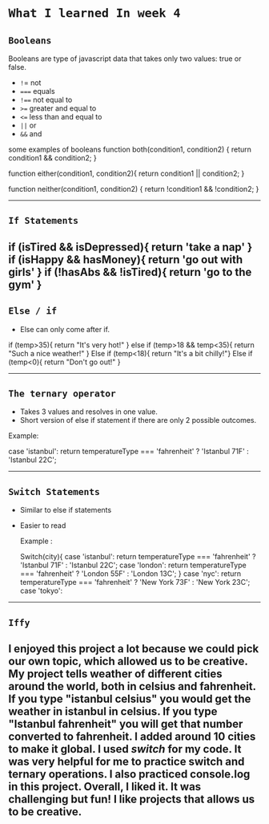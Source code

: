 # `What I learned In week 4`

## `Booleans`
Booleans are type of javascript data that takes  only two values: true or false.
* `!`= not 
* `===` equals
* `!==` not equal to
* `>=` greater and equal to
* `<=` less than and equal to 
* `||` or
* `&&` and

some examples of booleans 
function both(condition1, condition2) {
  return condition1 && condition2;
}

function either(condition1, condition2){
  return condition1 || condition2;
}

function neither(condition1, condition2) {
  return !condition1 && !condition2;
}

---
## `If Statements`


if (isTired && isDepressed){
  return 'take a nap'
}
if (isHappy && hasMoney){
  return 'go out with girls'
}
if (!hasAbs && !isTired){
  return 'go to the gym'
}
---

## `Else / if`
* Else can only come after if.
  
if (temp>35){
    return "It's very hot!"
  }
  else if (temp>18 && temp<35){
    return "Such a nice weather!"
  }
  Else if (temp<18){
    return "It's a bit chilly!"}
  Else if (temp<0){
    return "Don't go out!"
  }
  

---

## `The ternary operator`

* Takes 3 values and resolves in one value.
* Short version of else if statement if there are only 2 possible outcomes.
  
Example: 

case 'istanbul':
    return temperatureType === 'fahrenheit' ? 'Istanbul 71F' : 'Istanbul 22C';

---
## `Switch Statements`
* Similar to else if statements
* Easier to read
  
  Example :

  Switch(city){
    case 'istanbul':
      return temperatureType === 'fahrenheit' ? 'Istanbul 71F' : 'Istanbul 22C';
    case 'london':
      return temperatureType === 'fahrenheit' ? 'London 55F' : 'London 13C'; }
    case 'nyc':
      return temperatureType === 'fahrenheit' ? 'New York 73F' : 'New York 23C';
        case 'tokyo':


---
## `Iffy`

I enjoyed this project a lot because we could pick our own topic, which allowed us to be creative. My project tells weather of different cities around the world, both in celsius and fahrenheit. If you type "istanbul celsius" you would get the weather in istanbul in celsius. If you type "Istanbul fahrenheit" you will get that number converted to fahrenheit. I added around 10 cities to make it global. I used *switch* for my code. It was very helpful for me to practice switch and ternary operations. I also practiced console.log in this project. Overall, I liked it. It was challenging but fun! I like projects that allows us to be creative.
---